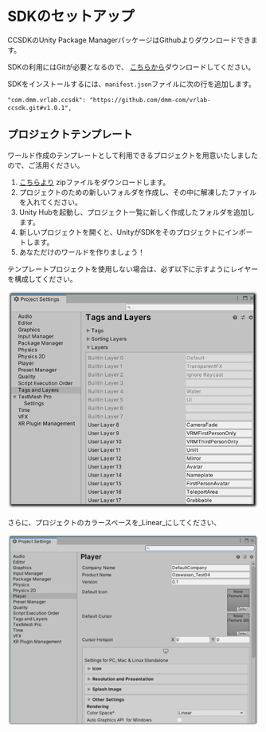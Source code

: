 # SDKのセットアップ

CCSDKのUnity Package ManagerパッケージはGithubよりダウンロードできます。

SDKの利用にはGitが必要となるので、 [こちらから](http://git-scm.com/)ダウンロードしてください。

SDKをインストールするには、`manifest.json`ファイルに次の行を追加します。

    "com.dmm.vrlab.ccsdk": "https://github.com/dmm-com/vrlab-ccsdk.git#v1.0.1",

## プロジェクトテンプレート

ワールド作成のテンプレートとして利用できるプロジェクトを用意いたしましたので、ご活用ください。

1. [こちらより](../files/vrlab-ccsdk-template.zip) zipファイルをダウンロードします。
2. プロジェクトのための新しいフォルダを作成し、その中に解凍したファイルを入れてください。
3. Unity Hubを起動し、プロジェクト一覧に新しく作成したフォルダを追加します。
4. 新しいプロジェクトを開くと、UnityがSDKをそのプロジェクトにインポートします。
5. あなただけのワールドを作りましょう！

テンプレートプロジェクトを使用しない場合は、必ず以下に示すようにレイヤーを構成してください。

![Project Layers](../images/setup-layers.png)

さらに、プロジェクトのカラースペースを_Linear_にしてください、

![Project Color Space](../images/project-color-space.png)
